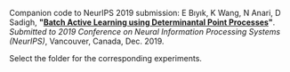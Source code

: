 Companion code to NeurIPS 2019 submission:
E Bıyık, K Wang, N Anari, D Sadigh, **"[Batch Active Learning using Determinantal Point Processes](https://arxiv.org/abs/1906.07975)"**. _Submitted to_ *2019 Conference on Neural Information Processing Systems (NeurIPS)*, Vancouver, Canada, Dec. 2019.

Select the folder for the corresponding experiments.